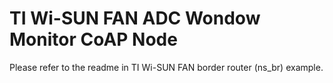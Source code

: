 TI Wi-SUN FAN ADC Wondow Monitor CoAP Node
==================================

Please refer to the readme in TI Wi-SUN FAN border router (ns_br) example.
